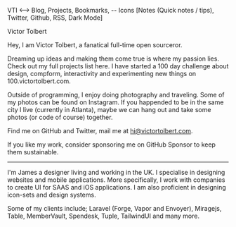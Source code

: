 VTI <--> Blog, Projects, Bookmarks, -- Icons [Notes (Quick notes / tips), Twitter, Github, RSS, Dark Mode]

Victor Tolbert

Hey, I am Victor Tolbert, a fanatical full-time open sourceror.

Dreaming up ideas and making them come true is where my passion lies. Check out my full projects list here. I have started a 100 day challenge about design, compform, interactivity and experimenting new things on 100.victortolbert.com.

Outside of programming, I enjoy doing photography and traveling. Some of my photos can be found on Instagram. If you happended to be in the same city I live (currently in Atlanta), maybe we can hang out and take some photos (or code of course) together.

Find me on GitHub and Twitter, mail me at hi@victortolbert.com.

If you like my work, consider sponsoring me on GitHub Sponsor to keep them sustainable.

---

I'm James a designer living and working in the UK. I specialise in designing websites and mobile applications. More specifically, I work with companies to create UI for SAAS and iOS applications. I am also proficient in designing icon-sets and design systems.

Some of my clients include; Laravel (Forge, Vapor and Envoyer), Miragejs, Table, MemberVault, Spendesk, Tuple, TailwindUI and many more.
